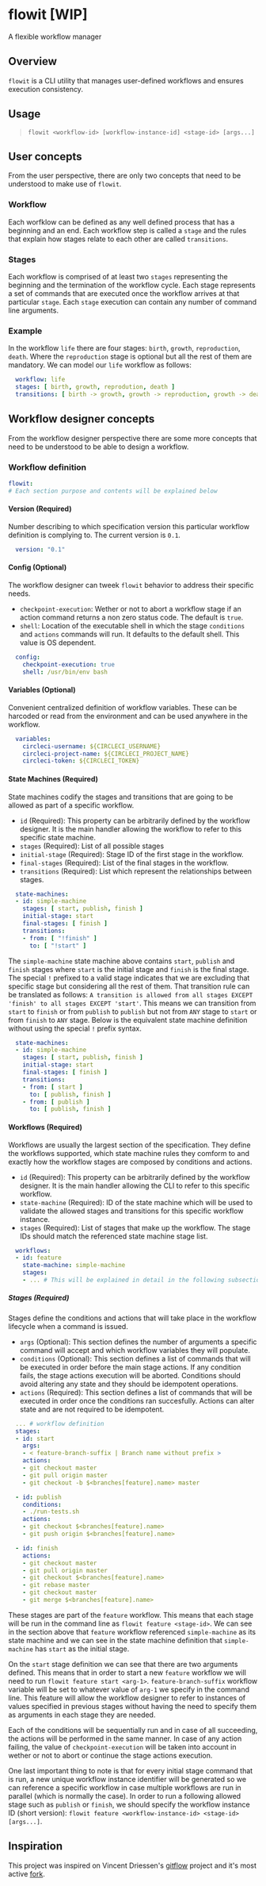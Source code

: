 # flowit [WIP]
A flexible workflow manager

## Overview
`flowit` is a CLI utility that manages user-defined workflows and ensures execution consistency.

## Usage
> `flowit <workflow-id> [workflow-instance-id] <stage-id> [args...]`

## User concepts
From the user perspective, there are only two concepts that need to be understood to make use of `flowit`.

### Workflow
Each worfklow can be defined as any well defined process that has a beginning and an end. Each workflow step is called a `stage` and the rules that explain how stages relate to each other are called `transitions`.

### Stages
Each workflow is comprised of at least two `stages` representing the beginning and the termination of the workflow cycle. Each stage represents a set of commands that are executed once the workflow arrives at that particular `stage`. Each `stage` execution can contain any number of command line arguments.

### Example
In the workflow `life` there are four stages: `birth`, `growth`, `reproduction`, `death`. Where the `reproduction` stage is optional but all the rest of them are mandatory. We can model our `life` workflow as follows:
```yaml
  workflow: life
  stages: [ birth, growth, reprodution, death ]
  transitions: [ birth -> growth, growth -> reproduction, growth -> death, reproduction -> death ]
```

## Workflow designer concepts
From the workflow designer perspective there are some more concepts that need to be understood to be able to design a workflow.

### Workflow definition
```yaml
flowit:
# Each section purpose and contents will be explained below
```

#### Version (Required)
Number describing to which specification version this particular workflow definition is complying to. The current version is `0.1`.
```yaml
  version: "0.1"
```

#### Config (Optional)
The workflow designer can tweek `flowit` behavior to address their specific needs.
- `checkpoint-execution`: Wether or not to abort a workflow stage if an action command returns a non zero status code. The default is `true`.
- `shell`: Location of the executable shell in which the stage `conditions` and `actions` commands will run. It defaults to the default shell. This value is OS dependent.
```yaml
  config:
    checkpoint-execution: true
    shell: /usr/bin/env bash
```

#### Variables (Optional)
Convenient centralized definition of workflow variables. These can be harcoded or read from the environment and can be used anywhere in the workflow.
```yaml
  variables:
    circleci-username: ${CIRCLECI_USERNAME}
    circleci-project-name: ${CIRCLECI_PROJECT_NAME}
    circleci-token: ${CIRCLECI_TOKEN}
```

#### State Machines (Required)
State machines codify the stages and transitions that are going to be allowed as part of a specific workflow. 
- `id` (Required): This property can be arbitrarily defined by the workflow designer. It is the main handler allowing the workflow to refer to this specific state machine.
- `stages` (Required): List of all possible stages
- `initial-stage` (Required): Stage ID of the first stage in the workflow.
- `final-stages` (Required): List of the final stages in the workflow.
- `transitions` (Required): List which represent the relationships between stages.
```yaml
  state-machines:
  - id: simple-machine
    stages: [ start, publish, finish ]
    initial-stage: start
    final-stages: [ finish ]
    transitions:
    - from: [ "!finish" ]
      to: [ "!start" ]
```
The `simple-machine` state machine above contains `start`, `publish` and `finish` stages where `start` is the initial stage and `finish` is the final stage. The special `!` prefixed to a valid stage indicates that we are excluding that specific stage but considering all the rest of them. That transition rule can be translated as follows: `A transition is allowed from all stages EXCEPT 'finish' to all stages EXCEPT 'start'`.
This means we can transition from `start` to `finish` or from `publish` to `publish` but not from `ANY` stage to `start` or from `finish` to `ANY` stage. Below is the equivalent state machine definition without using the special `!` prefix syntax.
```yaml
  state-machines:
  - id: simple-machine
    stages: [ start, publish, finish ]
    initial-stage: start
    final-stages: [ finish ]
    transitions:
    - from: [ start ]
      to: [ publish, finish ]
    - from: [ publish ]
      to: [ publish, finish ]
```

#### Workflows (Required)
Workflows are usually the largest section of the specification. They define the workflows supported, which state machine rules they comform to and exactly how the workflow stages are composed by conditions and actions.
- `id` (Required): This property can be arbitrarily defined by the workflow designer. It is the main handler allowing the CLI to refer to this specific workflow.
- `state-machine` (Required): ID of the state machine which will be used to validate the allowed stages and transitions for this specific workflow instance.
- `stages` (Required): List of stages that make up the workflow. The stage IDs should match the referenced state machine stage list.
```yaml
  workflows:
  - id: feature
    state-machine: simple-machine
    stages:
    - ... # This will be explained in detail in the following subsection
```

##### Stages (Required)
Stages define the conditions and actions that will take place in the workflow lifecycle when a command is issued.
- `args` (Optional): This section defines the number of arguments a specific command will accept and which workflow variables they will populate.
- `conditions` (Optional): This section defines a list of commands that will be executed in order before the main stage actions. If any condition fails, the stage actions execution will be aborted. Conditions should avoid altering any state and they should be idempotent operations.
- `actions` (Required): This section defines a list of commands that will be executed in order once the conditions ran succesfully. Actions can alter state and are not required to be idempotent.
```yaml
  ... # workflow definition
  stages:
  - id: start
    args:
    - < feature-branch-suffix | Branch name without prefix >
    actions:
    - git checkout master
    - git pull origin master
    - git checkout -b $<branches[feature].name> master

  - id: publish
    conditions:
    - ./run-tests.sh
    actions:
    - git checkout $<branches[feature].name>
    - git push origin $<branches[feature].name>

  - id: finish
    actions:
    - git checkout master
    - git pull origin master
    - git checkout $<branches[feature].name>
    - git rebase master
    - git checkout master
    - git merge $<branches[feature].name>
```
These stages are part of the `feature` workflow. This means that each stage will be run in the command line as `flowit feature <stage-id>`. We can see in the section above that `feature` workflow referenced `simple-machine` as its state machine and we can see in the state machine definition that `simple-machine` has `start` as the initial stage.

 On the `start` stage definition we can see that there are two arguments defined. This means that in order to start a new `feature` workflow we will need to run `flowit feature start <arg-1>`. `feature-branch-suffix` workflow variable will be set to whatever value of `arg-1` we specify in the command line. This feature will allow the workflow designer to refer to instances of values specified in previous stages without having the need to specify them as arguments in each stage they are needed.
 
 Each of the conditions will be sequentially run and in case of all succeeding, the actions will be performed in the same manner. In case of any action failing, the value of `checkpoint-execution` will be taken into account in wether or not to abort or continue the stage actions execution. 
 
 One last important thing to note is that for every initial stage command that is run, a new unique workflow instance identifier will be generated so we can reference a specific workflow in case multiple workflows are run in parallel (which is normally the case). In order to run a following allowed stage such as `publish` or `finish`, we should specify the workflow instance ID (short version): `flowit feature <workflow-instance-id> <stage-id> [args...]`.

## Inspiration
This project was inspired on Vincent Driessen's [gitflow](https://github.com/nvie/gitflow) project and it's most active [fork](https://github.com/petervanderdoes/gitflow-avh).
